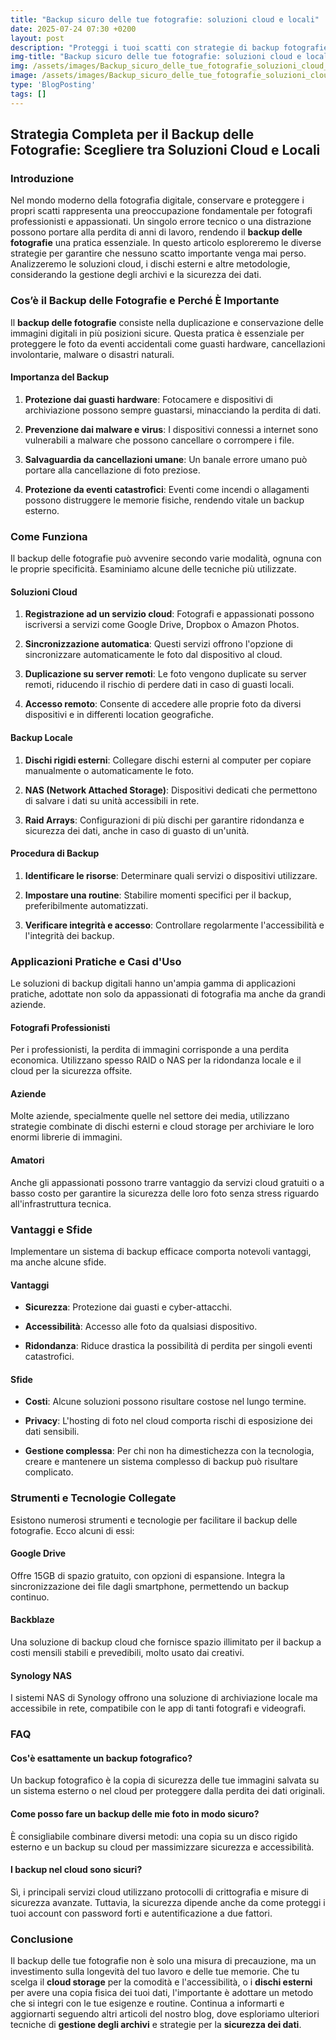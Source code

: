 ```yaml
---
title: "Backup sicuro delle tue fotografie: soluzioni cloud e locali"
date: 2025-07-24 07:30 +0200
layout: post
description: "Proteggi i tuoi scatti con strategie di backup fotografie: scopri soluzioni cloud sicure e l'efficacia dei dischi esterni per una gestione senza pensieri."
img-title: "Backup sicuro delle tue fotografie: soluzioni cloud e locali"
img: /assets/images/Backup_sicuro_delle_tue_fotografie_soluzioni_cloud_e_locali.jpg
image: /assets/images/Backup_sicuro_delle_tue_fotografie_soluzioni_cloud_e_locali.jpg
type: 'BlogPosting'
tags: []
---
```


## Strategia Completa per il Backup delle Fotografie: Scegliere tra Soluzioni Cloud e Locali

### Introduzione

Nel mondo moderno della fotografia digitale, conservare e proteggere i propri scatti rappresenta una preoccupazione fondamentale per fotografi professionisti e appassionati. Un singolo errore tecnico o una distrazione possono portare alla perdita di anni di lavoro, rendendo il **backup delle fotografie** una pratica essenziale. In questo articolo esploreremo le diverse strategie per garantire che nessuno scatto importante venga mai perso. Analizzeremo le soluzioni cloud, i dischi esterni e altre metodologie, considerando la gestione degli archivi e la sicurezza dei dati.

### Cos’è il Backup delle Fotografie e Perché È Importante

Il **backup delle fotografie** consiste nella duplicazione e conservazione delle immagini digitali in più posizioni sicure. Questa pratica è essenziale per proteggere le foto da eventi accidentali come guasti hardware, cancellazioni involontarie, malware o disastri naturali.

#### Importanza del Backup

1. **Protezione dai guasti hardware**: Fotocamere e dispositivi di archiviazione possono sempre guastarsi, minacciando la perdita di dati.

2. **Prevenzione dai malware e virus**: I dispositivi connessi a internet sono vulnerabili a malware che possono cancellare o corrompere i file.

3. **Salvaguardia da cancellazioni umane**: Un banale errore umano può portare alla cancellazione di foto preziose.

4. **Protezione da eventi catastrofici**: Eventi come incendi o allagamenti possono distruggere le memorie fisiche, rendendo vitale un backup esterno.

### Come Funziona

Il backup delle fotografie può avvenire secondo varie modalità, ognuna con le proprie specificità. Esaminiamo alcune delle tecniche più utilizzate.

#### Soluzioni Cloud

1. **Registrazione ad un servizio cloud**: Fotografi e appassionati possono iscriversi a servizi come Google Drive, Dropbox o Amazon Photos.

2. **Sincronizzazione automatica**: Questi servizi offrono l'opzione di sincronizzare automaticamente le foto dal dispositivo al cloud.

3. **Duplicazione su server remoti**: Le foto vengono duplicate su server remoti, riducendo il rischio di perdere dati in caso di guasti locali.

4. **Accesso remoto**: Consente di accedere alle proprie foto da diversi dispositivi e in differenti location geografiche.

#### Backup Locale

1. **Dischi rigidi esterni**: Collegare dischi esterni al computer per copiare manualmente o automaticamente le foto.

2. **NAS (Network Attached Storage)**: Dispositivi dedicati che permettono di salvare i dati su unità accessibili in rete.

3. **Raid Arrays**: Configurazioni di più dischi per garantire ridondanza e sicurezza dei dati, anche in caso di guasto di un'unità.

#### Procedura di Backup

1. **Identificare le risorse**: Determinare quali servizi o dispositivi utilizzare.

2. **Impostare una routine**: Stabilire momenti specifici per il backup, preferibilmente automatizzati.

3. **Verificare integrità e accesso**: Controllare regolarmente l'accessibilità e l'integrità dei backup.

### Applicazioni Pratiche e Casi d'Uso

Le soluzioni di backup digitali hanno un'ampia gamma di applicazioni pratiche, adottate non solo da appassionati di fotografia ma anche da grandi aziende.

#### Fotografi Professionisti

Per i professionisti, la perdita di immagini corrisponde a una perdita economica. Utilizzano spesso RAID o NAS per la ridondanza locale e il cloud per la sicurezza offsite.

#### Aziende

Molte aziende, specialmente quelle nel settore dei media, utilizzano strategie combinate di dischi esterni e cloud storage per archiviare le loro enormi librerie di immagini.

#### Amatori

Anche gli appassionati possono trarre vantaggio da servizi cloud gratuiti o a basso costo per garantire la sicurezza delle loro foto senza stress riguardo all'infrastruttura tecnica.

### Vantaggi e Sfide

Implementare un sistema di backup efficace comporta notevoli vantaggi, ma anche alcune sfide.

#### Vantaggi

- **Sicurezza**: Protezione dai guasti e cyber-attacchi.
  
- **Accessibilità**: Accesso alle foto da qualsiasi dispositivo.
  
- **Ridondanza**: Riduce drastica la possibilità di perdita per singoli eventi catastrofici.

#### Sfide

- **Costi**: Alcune soluzioni possono risultare costose nel lungo termine.
  
- **Privacy**: L'hosting di foto nel cloud comporta rischi di esposizione dei dati sensibili.
  
- **Gestione complessa**: Per chi non ha dimestichezza con la tecnologia, creare e mantenere un sistema complesso di backup può risultare complicato.

### Strumenti e Tecnologie Collegate

Esistono numerosi strumenti e tecnologie per facilitare il backup delle fotografie. Ecco alcuni di essi:

#### Google Drive

Offre 15GB di spazio gratuito, con opzioni di espansione. Integra la sincronizzazione dei file dagli smartphone, permettendo un backup continuo.

#### Backblaze

Una soluzione di backup cloud che fornisce spazio illimitato per il backup a costi mensili stabili e prevedibili, molto usato dai creativi.

#### Synology NAS

I sistemi NAS di Synology offrono una soluzione di archiviazione locale ma accessibile in rete, compatibile con le app di tanti fotografi e videografi. 

### FAQ

#### Cos'è esattamente un backup fotografico?

Un backup fotografico è la copia di sicurezza delle tue immagini salvata su un sistema esterno o nel cloud per proteggere dalla perdita dei dati originali.

#### Come posso fare un backup delle mie foto in modo sicuro?

È consigliabile combinare diversi metodi: una copia su un disco rigido esterno e un backup su cloud per massimizzare sicurezza e accessibilità.

#### I backup nel cloud sono sicuri?

Sì, i principali servizi cloud utilizzano protocolli di crittografia e misure di sicurezza avanzate. Tuttavia, la sicurezza dipende anche da come proteggi i tuoi account con password forti e autentificazione a due fattori.

### Conclusione

Il backup delle tue fotografie non è solo una misura di precauzione, ma un investimento sulla longevità del tuo lavoro e delle tue memorie. Che tu scelga il **cloud storage** per la comodità e l'accessibilità, o i **dischi esterni** per avere una copia fisica dei tuoi dati, l'importante è adottare un metodo che si integri con le tue esigenze e routine. Continua a informarti e aggiornarti seguendo altri articoli del nostro blog, dove esploriamo ulteriori tecniche di **gestione degli archivi** e strategie per la **sicurezza dei dati**.
